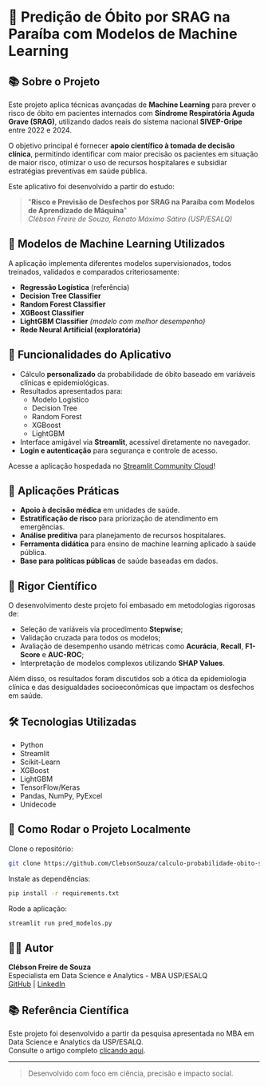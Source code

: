 # 🎯 Predição de Óbito por SRAG na Paraíba com Modelos de Machine Learning

## 📚 Sobre o Projeto

Este projeto aplica técnicas avançadas de **Machine Learning** para prever o risco de óbito em pacientes internados com **Síndrome Respiratória Aguda Grave (SRAG)**, utilizando dados reais do sistema nacional **SIVEP-Gripe** entre 2022 e 2024.

O objetivo principal é fornecer **apoio científico à tomada de decisão clínica**, permitindo identificar com maior precisão os pacientes em situação de maior risco, otimizar o uso de recursos hospitalares e subsidiar estratégias preventivas em saúde pública.

Este aplicativo foi desenvolvido a partir do estudo:

> "**Risco e Previsão de Desfechos por SRAG na Paraíba com Modelos de Aprendizado de Máquina**"  
> *Clébson Freire de Souza, Renato Máximo Sátiro (USP/ESALQ)*

## 🧠 Modelos de Machine Learning Utilizados

A aplicação implementa diferentes modelos supervisionados, todos treinados, validados e comparados criteriosamente:

- **Regressão Logística** (referência)
- **Decision Tree Classifier**
- **Random Forest Classifier**
- **XGBoost Classifier**
- **LightGBM Classifier** *(modelo com melhor desempenho)*
- **Rede Neural Artificial (exploratória)**

## 🚀 Funcionalidades do Aplicativo

- Cálculo **personalizado** da probabilidade de óbito baseado em variáveis clínicas e epidemiológicas.
- Resultados apresentados para:
  - Modelo Logístico
  - Decision Tree
  - Random Forest
  - XGBoost
  - LightGBM
- Interface amigável via **Streamlit**, acessível diretamente no navegador.
- **Login e autenticação** para segurança e controle de acesso.

Acesse a aplicação hospedada no [Streamlit Community Cloud](https://calculoprobabilidadeobitosrag-d6cdur2jlxjzwgvfzhaksc.streamlit.app/)!

## 🏥 Aplicações Práticas

- **Apoio à decisão médica** em unidades de saúde.
- **Estratificação de risco** para priorização de atendimento em emergências.
- **Análise preditiva** para planejamento de recursos hospitalares.
- **Ferramenta didática** para ensino de machine learning aplicado à saúde pública.
- **Base para políticas públicas** de saúde baseadas em dados.

## 🔬 Rigor Científico

O desenvolvimento deste projeto foi embasado em metodologias rigorosas de:

- Seleção de variáveis via procedimento **Stepwise**;
- Validação cruzada para todos os modelos;
- Avaliação de desempenho usando métricas como **Acurácia**, **Recall**, **F1-Score** e **AUC-ROC**;
- Interpretação de modelos complexos utilizando **SHAP Values**.

Além disso, os resultados foram discutidos sob a ótica da epidemiologia clínica e das desigualdades socioeconômicas que impactam os desfechos em saúde.

## 🛠️ Tecnologias Utilizadas

- Python
- Streamlit
- Scikit-Learn
- XGBoost
- LightGBM
- TensorFlow/Keras
- Pandas, NumPy, PyExcel
- Unidecode

## 📄 Como Rodar o Projeto Localmente

Clone o repositório:
```bash
git clone https://github.com/ClebsonSouza/calculo-probabilidade-obito-srag.git
```

Instale as dependências:
```bash
pip install -r requirements.txt
```

Rode a aplicação:
```bash
streamlit run pred_modelos.py
```

## 👨‍🔬 Autor

**Clébson Freire de Souza**  
Especialista em Data Science e Analytics - MBA USP/ESALQ  
[GitHub](https://github.com/ClebsonSouza) | [LinkedIn](#)

## 📚 Referência Científica

Este projeto foi desenvolvido a partir da pesquisa apresentada no MBA em Data Science e Analytics da USP/ESALQ.  
Consulte o artigo completo [clicando aqui](#).

---

> Desenvolvido com foco em ciência, precisão e impacto social.
